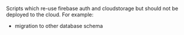 Scripts which re-use firebase auth and cloudstorage but 
should not be deployed to the cloud.
For example:
- migration to other database schema
